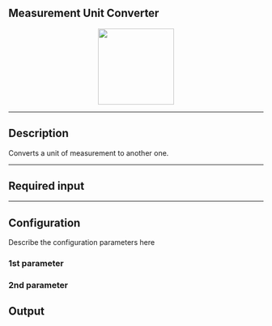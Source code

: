 <!--
  ~ Licensed to the Apache Software Foundation (ASF) under one or more
  ~ contributor license agreements.  See the NOTICE file distributed with
  ~ this work for additional information regarding copyright ownership.
  ~ The ASF licenses this file to You under the Apache License, Version 2.0
  ~ (the "License"); you may not use this file except in compliance with
  ~ the License.  You may obtain a copy of the License at
  ~
  ~    http://www.apache.org/licenses/LICENSE-2.0
  ~
  ~ Unless required by applicable law or agreed to in writing, software
  ~ distributed under the License is distributed on an "AS IS" BASIS,
  ~ WITHOUT WARRANTIES OR CONDITIONS OF ANY KIND, either express or implied.
  ~ See the License for the specific language governing permissions and
  ~ limitations under the License.
  ~
  -->

## Measurement Unit Converter

<p align="center">
    <img src="icon.png" width="150px;" class="pe-image-documentation"/>
</p>

***

## Description

Converts a unit of measurement to another one.

***

## Required input


***

## Configuration

Describe the configuration parameters here

### 1st parameter


### 2nd parameter

## Output